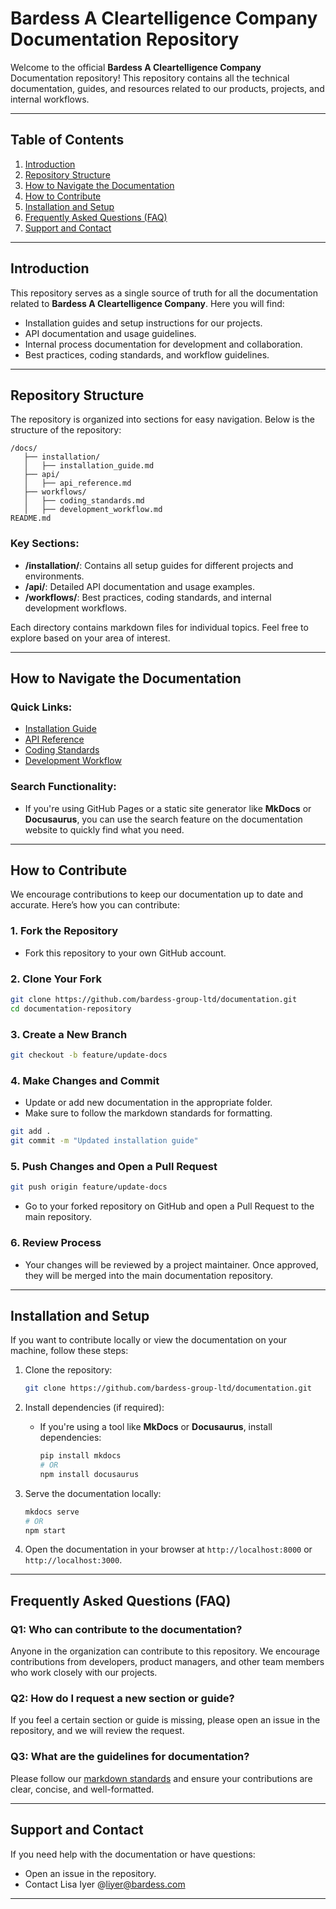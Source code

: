 
# **Bardess A Cleartelligence Company Documentation Repository**

Welcome to the official **Bardess A Cleartelligence Company** Documentation repository! This repository contains all the technical documentation, guides, and resources related to our products, projects, and internal workflows.

---

## **Table of Contents**

1. [Introduction](#introduction)
2. [Repository Structure](#repository-structure)
3. [How to Navigate the Documentation](#how-to-navigate-the-documentation)
4. [How to Contribute](#how-to-contribute)
5. [Installation and Setup](#installation-and-setup)
6. [Frequently Asked Questions (FAQ)](#frequently-asked-questions-faq)
7. [Support and Contact](#support-and-contact)

---

## **Introduction**

This repository serves as a single source of truth for all the documentation related to **Bardess A Cleartelligence Company**. Here you will find:

- Installation guides and setup instructions for our projects.
- API documentation and usage guidelines.
- Internal process documentation for development and collaboration.
- Best practices, coding standards, and workflow guidelines.

---

## **Repository Structure**

The repository is organized into sections for easy navigation. Below is the structure of the repository:

```
/docs/
   ├── installation/
   │   ├── installation_guide.md
   ├── api/
   │   ├── api_reference.md
   ├── workflows/
   │   ├── coding_standards.md
   │   ├── development_workflow.md
README.md
```

### Key Sections:
- **/installation/**: Contains all setup guides for different projects and environments.
- **/api/**: Detailed API documentation and usage examples.
- **/workflows/**: Best practices, coding standards, and internal development workflows.

Each directory contains markdown files for individual topics. Feel free to explore based on your area of interest.

---

## **How to Navigate the Documentation**

### Quick Links:

- [Installation Guide](./docs/installation/installation_guide.md)
- [API Reference](./docs/api/api_reference.md)
- [Coding Standards](./docs/workflows/coding_standards.md)
- [Development Workflow](./docs/workflows/development_workflow.md)

### Search Functionality:
- If you're using GitHub Pages or a static site generator like **MkDocs** or **Docusaurus**, you can use the search feature on the documentation website to quickly find what you need.

---

## **How to Contribute**

We encourage contributions to keep our documentation up to date and accurate. Here’s how you can contribute:

### 1. Fork the Repository
   - Fork this repository to your own GitHub account.
   
### 2. Clone Your Fork
   ```bash
   git clone https://github.com/bardess-group-ltd/documentation.git
   cd documentation-repository
   ```

### 3. Create a New Branch
   ```bash
   git checkout -b feature/update-docs
   ```

### 4. Make Changes and Commit
   - Update or add new documentation in the appropriate folder.
   - Make sure to follow the markdown standards for formatting.

   ```bash
   git add .
   git commit -m "Updated installation guide"
   ```

### 5. Push Changes and Open a Pull Request
   ```bash
   git push origin feature/update-docs
   ```

   - Go to your forked repository on GitHub and open a Pull Request to the main repository.

### 6. Review Process
   - Your changes will be reviewed by a project maintainer. Once approved, they will be merged into the main documentation repository.

---

## **Installation and Setup**

If you want to contribute locally or view the documentation on your machine, follow these steps:

1. Clone the repository:
   ```bash
   git clone https://github.com/bardess-group-ltd/documentation.git
   ```

2. Install dependencies (if required):
   - If you're using a tool like **MkDocs** or **Docusaurus**, install dependencies:
     ```bash
     pip install mkdocs
     # OR
     npm install docusaurus
     ```

3. Serve the documentation locally:
   ```bash
   mkdocs serve
   # OR
   npm start
   ```

4. Open the documentation in your browser at `http://localhost:8000` or `http://localhost:3000`.

---

## **Frequently Asked Questions (FAQ)**

### **Q1: Who can contribute to the documentation?**
Anyone in the organization can contribute to this repository. We encourage contributions from developers, product managers, and other team members who work closely with our projects.

### **Q2: How do I request a new section or guide?**
If you feel a certain section or guide is missing, please open an issue in the repository, and we will review the request.

### **Q3: What are the guidelines for documentation?**
Please follow our [markdown standards](./docs/workflows/markdown_standards.md) and ensure your contributions are clear, concise, and well-formatted.

---

## **Support and Contact**

If you need help with the documentation or have questions:

- Open an issue in the repository.
- Contact Lisa Iyer @liyer@bardess.com
---
